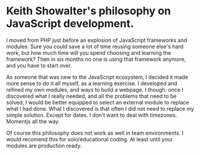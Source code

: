 # Keith Showalter's philosophy on JavaScript development.

I moved from PHP just before an explosion of JavaScript frameworks and modules.
Sure you could save a lot of time reusing someone else's hard work, but how much time will you spend choosing and learning the framework? Then in six months no one is using that framework anymore, and you have to start over. 

As someone that was new to the JavaScript ecosystem, I decided it made more sense to do it all myself, as a learning exercise. I developed and refined my own modules, and ways to build a webpage. I though: once I discovered what I really needed, and all the problems that need to be solved, I would be better equipped to select an external module to replace what I had done. What I discovered is that often I did not need to replace my simple solution. Except for dates. I don't want to deal with timezones. Momentjs all the way.

Of course this philosophy does not work as well in team environments. I would recomend this for solo/educational coding. At least until your modules are production ready.
